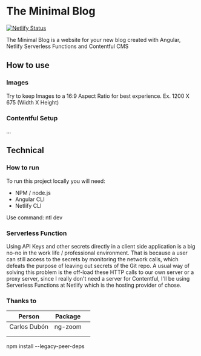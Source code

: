 # The Minimal Blog

[![Netlify Status](https://api.netlify.com/api/v1/badges/0bada082-bb43-44e5-b5b6-d0a239b005c4/deploy-status)](https://app.netlify.com/sites/blog-by-akki/deploys)

The Minimal Blog is a website for your new blog created with Angular, Netlify Serverless Functions and Contentful CMS

## How to use

### Images
Try to keep Images to a 16:9 Aspect Ratio for best experience. Ex. 1200 X 675 (Width X Height)

### Contentful Setup

...

## Technical

### How to run

To run this project locally you will need:
- NPM / node.js
- Angular CLI
- Netlify CLI

Use command: ntl dev

### Serverless Function

Using API Keys and other secrets directly in a client side application is a big no-no in the work life / professional environment. That is because a user can still access to the secrets by monitoring the network calls, which defeats the purpose of leaving out secrets of the Git repo. A usual way of solving this problem is the off-load these HTTP calls to our own server or a proxy server, since I really don't need a server for Contentful, I'll be using Serverless Functions at Netlify which is the hosting provider of chose. 

### Thanks to

| Person       | Package |      |
| ------------ | ------- | ---- |
| Carlos Dubón | ng-zoom |      |
|              |         |      |
|              |         |      |

 npm install --legacy-peer-deps